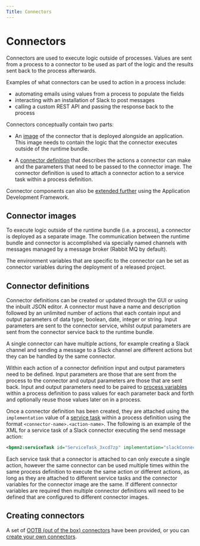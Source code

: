 ```yaml
---
Title: Connectors
---
```


# Connectors 
Connectors are used to execute logic outside of processes. Values are sent from a process to a connector to be used as part of the logic and the results sent back to the process afterwards.

Examples of what connectors can be used to action in a process include:

* automating emails using values from a process to populate the fields 
* interacting with an installation of Slack to post messages
* calling a custom REST API and passing the response back to the process 

Connectors conceptually contain two parts:

* An [image](#connector-images) of the connector that is deployed alongside an application. This image needs to contain the logic that the connector executes outside of the runtime bundle. 

* A [connector definition](#connector-definitions) that describes the actions a connector can make and the parameters that need to be passed to the connector image. The connector definition is used to attach a connector action to a service task within a process definition. 

Connector components can also be [extended further](https://www.alfresco.com/abn/adf/docs/process-services-cloud/) using the Application Development Framework. 

## Connector images
To execute logic outside of the runtime bundle (i.e. a process), a connector is deployed as a separate image. The communication between the runtime bundle and connector is accomplished via specially named channels with messages managed by a message broker (Rabbit MQ by default). 

The environment variables that are specific to the connector can be set as connector variables during the deployment of a released project.

## Connector definitions
Connector definitions can be created or updated through the GUI or using the inbuilt JSON editor. A connector must have a name and description followed by an unlimited number of actions that each contain input and output parameters of data type; boolean, date, integer or string. Input parameters are sent to the connector service, whilst output parameters are sent from the connector service back to the runtime bundle. 

A single connector can have multiple actions, for example creating a Slack channel and sending a message to a Slack channel are different actions but they can be handled by the same connector.

Within each action of a connector definition input and output parameters need to be defined. Input parameters are those that are sent from the process to the connector and output parameters are those that are sent back. Input and output parameters need to be paired to [process variables](../../modeling/modeling-processes/README.md#process-variables) within a process definition to pass values for each parameter back and forth and optionally reuse those values later on in a process.

Once a connector definition has been created, they are attached using the `implementation` value of a [service task](../../modeling/modeling-processes/processes-bpmn/bpmn-service.md) within a process definition using the format `<connector-name>.<action-name>`. The following is an example of the XML for a service task of a Slack connector executing the send message action: 

```xml
<bpmn2:serviceTask id="ServiceTask_3xcd7zp" implementation="slackConnector.SEND_MESSAGE" />
```

Each service task that a connector is attached to can only execute a single action, however the same connector can be used multiple times within the same process definition to execute the same action or different actions, as long as they are attached to different service tasks and the connector variables for the connector image are the same. If different connector variables are required then multiple connector definitions will need to be defined that are configured to different connector images.

## Creating connectors
A set of [OOTB (out of the box) connectors](../modeling-connectors/connectors-ootb/README.md) have been provided, or you can [create your own connectors](../modeling-connectors/connectors-create.md).
